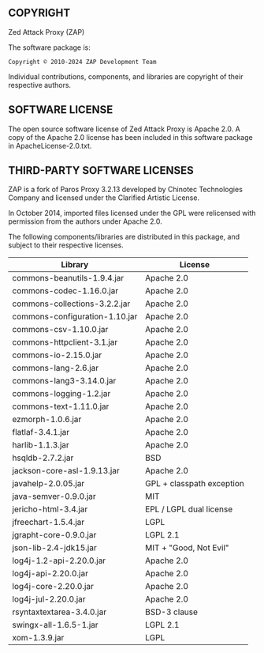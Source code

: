 COPYRIGHT
---------

Zed Attack Proxy (ZAP)

The software package is:

    Copyright © 2010-2024 ZAP Development Team

Individual contributions, components, and libraries are copyright of their
respective authors.

SOFTWARE LICENSE
----------------

The open source software license of Zed Attack Proxy is Apache 2.0.
A copy of the Apache 2.0 license has been included in this software package
in ApacheLicense-2.0.txt.

THIRD-PARTY SOFTWARE LICENSES
-----------------------------

ZAP is a fork of Paros Proxy 3.2.13 developed by Chinotec Technologies Company
and licensed under the Clarified Artistic License.

In October 2014, imported files licensed under the GPL were relicensed with
permission from the authors under Apache 2.0.

The following components/libraries are distributed in this package,
and subject to their respective licenses.

| Library                             | License                   |
|-------------------------------------|---------------------------|
| commons-beanutils-1.9.4.jar         | Apache 2.0                |
| commons-codec-1.16.0.jar            | Apache 2.0                |
| commons-collections-3.2.2.jar       | Apache 2.0                |
| commons-configuration-1.10.jar      | Apache 2.0                |
| commons-csv-1.10.0.jar              | Apache 2.0                |
| commons-httpclient-3.1.jar          | Apache 2.0                |
| commons-io-2.15.0.jar               | Apache 2.0                |
| commons-lang-2.6.jar                | Apache 2.0                |
| commons-lang3-3.14.0.jar            | Apache 2.0                |
| commons-logging-1.2.jar             | Apache 2.0                |
| commons-text-1.11.0.jar             | Apache 2.0                |
| ezmorph-1.0.6.jar                   | Apache 2.0                |
| flatlaf-3.4.1.jar                   | Apache 2.0                |
| harlib-1.1.3.jar                    | Apache 2.0                |
| hsqldb-2.7.2.jar                    | BSD                       |
| jackson-core-asl-1.9.13.jar         | Apache 2.0                |
| javahelp-2.0.05.jar                 | GPL + classpath exception |
| java-semver-0.9.0.jar               | MIT                       |
| jericho-html-3.4.jar                | EPL / LGPL dual license   |
| jfreechart-1.5.4.jar                | LGPL                      |
| jgrapht-core-0.9.0.jar              | LGPL 2.1                  |
| json-lib-2.4-jdk15.jar              | MIT + "Good, Not Evil"    |
| log4j-1.2-api-2.20.0.jar            | Apache 2.0                |
| log4j-api-2.20.0.jar                | Apache 2.0                |
| log4j-core-2.20.0.jar               | Apache 2.0                |
| log4j-jul-2.20.0.jar                | Apache 2.0                |
| rsyntaxtextarea-3.4.0.jar           | BSD-3 clause              |
| swingx-all-1.6.5-1.jar              | LGPL 2.1                  |
| xom-1.3.9.jar                       | LGPL                      |
